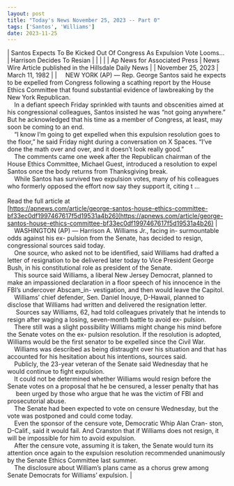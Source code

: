 ```yaml
---
layout: post
title: "Today's News November 25, 2023 -- Part 0"
tags: ['Santos', 'Williams']
date: 2023-11-25
---
```


| Santos Expects To Be Kicked Out Of Congress As Expulsion Vote Looms... | Harrison Decides To Resian  |
|  |  |
| Ap News for Associated Press | News Wire Article published in the Hillsdale Daily News |
| November 25, 2023 | March 11, 1982 |
| &nbsp;&nbsp;&nbsp;&nbsp;NEW YORK (AP) — Rep. George Santos said he expects to be expelled from Congress following a scathing report by the House Ethics Committee that found substantial evidence of lawbreaking by the New York Republican.<br>&nbsp;&nbsp;&nbsp;&nbsp;In a defiant speech Friday sprinkled with taunts and obscenities aimed at his congressional colleagues, Santos insisted he was “not going anywhere.” But he acknowledged that his time as a member of Congress, at least, may soon be coming to an end.<br>&nbsp;&nbsp;&nbsp;&nbsp;“I know I’m going to get expelled when this expulsion resolution goes to the floor,” he said Friday night during a conversation on X Spaces. “I’ve done the math over and over, and it doesn’t look really good.”<br>&nbsp;&nbsp;&nbsp;&nbsp;The comments came one week after the Republican chairman of the House Ethics Committee, Michael Guest, introduced a resolution to expel Santos once the body returns from Thanksgiving break.<br>&nbsp;&nbsp;&nbsp;&nbsp;While Santos has survived two expulsion votes, many of his colleagues who formerly opposed the effort now say they support it, citing t ...<br><br>Read the full article at<br>[https://apnews.com/article/george-santos-house-ethics-committee-bf33ec0df1997467617f5d19531a4b26](https://apnews.com/article/george-santos-house-ethics-committee-bf33ec0df1997467617f5d19531a4b26) | &nbsp;&nbsp;&nbsp;&nbsp;WASHINGTON (AP) — Harrison A. Williams Jr., facing in- surmountable odds against his ex- pulsion from the Senate, has decided to resign, congressional sources said today.<br>&nbsp;&nbsp;&nbsp;&nbsp;One source, who asked not to be identified, said Williams had drafted a letter of resignation to be delivered later today to Vice President George Bush, in his constitutional role as president of the Senate.<br>&nbsp;&nbsp;&nbsp;&nbsp;This source said Williams, a liberal New Jersey Democrat, planned to make an impassioned declaration in a floor speech of his innocence in the FBI’s undercover Abscam_in- vestigation, and then would leave the Capitol.<br>&nbsp;&nbsp;&nbsp;&nbsp;Williams’ chief defender, Sen. Daniel Inouye, D-Hawaii, planned to disclose that Williams had written and delivered the resignation letter.<br>&nbsp;&nbsp;&nbsp;&nbsp; Sources say Williams, 62, had told colleagues privately that he intends to resign after waging a losing, seven-month battle to avoid ex- pulsion.<br>&nbsp;&nbsp;&nbsp;&nbsp;There still was a slight possibility Williams might change his mind before the Senate votes on the ex- pulsion resolution. If the resolution is adopted, Williams would be the first senator to be expelled since the Civil War.<br>&nbsp;&nbsp;&nbsp;&nbsp;Williams was described as being distraught over his situation and that has accounted for his hesitation about his intentions, sources said.<br>&nbsp;&nbsp;&nbsp;&nbsp;Publicly, the 23-year veteran of the Senate said Wednesday that he would continue to fight expulsion.<br>&nbsp;&nbsp;&nbsp;&nbsp;It could not be determined whether Williams would resign before the Senate votes on a proposal that he be censured, a lesser penalty that has<br>&nbsp;&nbsp;&nbsp;&nbsp; been urged by those who argue that he was the victim of FBI and prosecutorial abuse.<br>&nbsp;&nbsp;&nbsp;&nbsp;The Senate had been expected to vote on censure Wednesday, but the vote was postponed and could come today.<br>&nbsp;&nbsp;&nbsp;&nbsp;Even the sponsor of the censure vote, Democratic Whip Alan Cran- ston, D-Calif., said it would fail. And Cranston that if Williams does not resign, it will be impossible for him to avoid expulsion.<br>&nbsp;&nbsp;&nbsp;&nbsp;After the censure vote, assuming it is taken, the Senate would turn its attention once again to the expulsion resolution recommended unanimously by the Senate Ethics Committee last summer.<br>&nbsp;&nbsp;&nbsp;&nbsp;The disclosure about William’s plans came as a chorus grew among Senate Democrats for Williams’ expulsion.  |